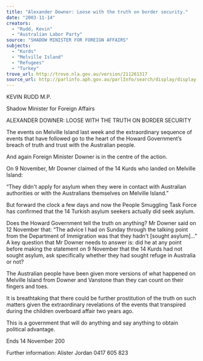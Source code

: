 ```yaml
---
title: "Alexander Downer: Loose with the truth on border security."
date: "2003-11-14"
creators:
  - "Rudd, Kevin"
  - "Australian Labor Party"
source: "SHADOW MINISTER FOR FOREIGN AFFAIRS"
subjects:
  - "Kurds"
  - "Melville Island"
  - "Refugees"
  - "Turkey"
trove_url: http://trove.nla.gov.au/version/211261317
source_url: http://parlinfo.aph.gov.au/parlInfo/search/display/display.w3p;query=Id%3A%22media/pressrel/DUWA6%22
---
```


 KEVIN RUDD M.P.   

 Shadow Minister for Foreign Affairs    

 

 ALEXANDER DOWNER: LOOSE WITH THE TRUTH ON  BORDER SECURITY    

 The events on Melville Island last week and the extraordinary sequence of events  that have followed go to the heart of the Howard Government’s breach of truth  and trust with the Australian people.    

 And again Foreign Minister Downer is in the centre of the action.    

 On 9 November, Mr Downer claimed of the 14 Kurds who landed on Melville  Island:    

 “They didn't apply for asylum when they were in contact with Australian  authorities or with the Australians themselves on Melville Island.”    

 But forward the clock a few days and now the People Smuggling Task Force has  confirmed that the 14 Turkish asylum seekers actually did seek asylum.    

 Does the Howard Government tell the truth on anything? Mr Downer said on 12  November that: “The advice I had on Sunday through the talking point from the  Department of Immigration was that they hadn't [sought asylum]…" A key  question that Mr Downer needs to answer is: did he at any point before making  the statement on 9 November that the 14 Kurds had not sought asylum, ask  specifically whether they had sought refuge in Australia or not?    

 The Australian people have been given more versions of what happened on  Melville Island from Downer and Vanstone than they can count on their fingers  and toes.     

 It is breathtaking that there could be further prostitution of the truth on such  matters given the extraordinary revelations of the events that transpired during  the children overboard affair two years ago. 

 

 This is a government that will do anything and say anything to obtain political  advantage.     

 

 

 

 Ends 14 November 200   

 

 Further information: Alister Jordan 0417 605 823 

 

